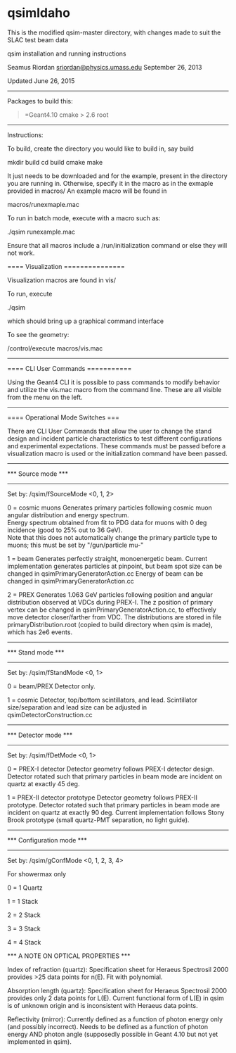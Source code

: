 # qsimIdaho

This is the modified qsim-master directory, with changes made to suit the SLAC test beam data

qsim installation and running instructions

Seamus Riordan
sriordan@physics.umass.edu
September 26, 2013

Updated June 26, 2015

---------------------------------------------------
Packages to build this:

>=Geant4.10
cmake > 2.6
root

---------------------------------------------------

Instructions:

To build, create the directory you would like to
build in, say build

mkdir build
cd build
cmake <path to qsim>
make


It just needs to be downloaded and for the example, present in the directory
you are running in.  Otherwise, specify it in the macro as in the
exmaple provided in macros/  An example macro will be found in

macros/runexmaple.mac

To run in batch mode, execute with a macro such as:

./qsim runexample.mac

Ensure that all macros include a /run/initialization command or else they will
not work. 

==== Visualization ===============

Visualization macros are found in vis/

To run, execute

./qsim

which should bring up a graphical command interface

To see the geometry:

/control/execute macros/vis.mac


---------------------------------------------------

==== CLI User Commands ===========

Using the Geant4 CLI it is possible to pass commands to modify behavior
and utilize the vis.mac macro from the command line.
These are all visible from the menu on the left.


---------------------------------------------------

==== Operational Mode Switches ===

There are CLI User Commands that allow the user to change the stand design and
incident particle characteristics to test different configurations and 
experimental expectations. These commands must be passed before a visualization
macro is used or the initialization command have been passed.

*******************
*** Source mode *** 
*******************

Set by: /qsim/fSourceMode <0, 1, 2>

0 = cosmic muons
Generates primary particles following cosmic muon angular distribution and energy spectrum.  
Energy spectrum obtained from fit to PDG data for muons with 0 deg incidence (good to 25% out to 36 GeV).  
Note that this does not automatically change the primary particle type to muons; this must be set by "/gun/particle mu-"

1 = beam
Generates perfectly straight, monoenergetic beam.
Current implementation generates particles at pinpoint, but beam spot size can be changed in qsimPrimaryGeneratorAction.cc 
Energy of beam can be changed in qsimPrimaryGeneratorAction.cc

2 = PREX
Generates 1.063 GeV particles following position and angular distribution observed at VDCs during PREX-I.
The z position of primary vertex can be changed in qsimPrimaryGeneratorAction.cc, to effectively move detector closer/farther from VDC.
The distributions are stored in file primaryDistribution.root (copied to build directory when qsim is made), which has 2e6 events.
 
******************
*** Stand mode *** 
******************

Set by: /qsim/fStandMode <0, 1>

0 = beam/PREX
Detector only.

1 = cosmic
Detector, top/bottom scintillators, and lead.
Scintillator size/separation and lead size can be adjusted in qsimDetectorConstruction.cc


*********************
*** Detector mode *** 
*********************

Set by: /qsim/fDetMode <0, 1>

0 = PREX-I detector
Detector geometry follows PREX-I detector design.
Detector rotated such that primary particles in beam mode are incident on quartz at exactly 45 deg.

1 = PREX-II detector prototype
Detector geometry follows PREX-II prototype.
Detector rotated such that primary particles in beam mode are incident on quartz at exactly 90 deg.
Current implementation follows Stony Brook prototype (small quartz-PMT separation, no light guide).


**************************
*** Configuration mode *** 
**************************

Set by: /qsim/gConfMode <0, 1, 2, 3, 4>

For showermax only

0 = 1 Quartz

1 = 1 Stack

2 = 2 Stack

3 = 3 Stack

4 = 4 Stack

*** A NOTE ON OPTICAL PROPERTIES ***

Index of refraction (quartz): 
Specification sheet for Heraeus Spectrosil 2000 provides >25 data points for n(E).
Fit with polynomial.

Absorption length (quartz):
Specification sheet for Heraeus Spectrosil 2000 provides only 2 data points for L(E).
Current functional form of L(E) in qsim is of unknown origin and is inconsistent with Heraeus data points.

Reflectivity (mirror):
Currently defined as a function of photon energy only (and possibly incorrect).
Needs to be defined as a function of photon energy AND photon angle (supposedly possible in Geant 4.10 but not yet implemented in qsim).
